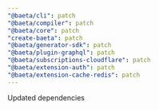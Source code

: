 ```yaml
---
"@baeta/cli": patch
"@baeta/compiler": patch
"@baeta/core": patch
"create-baeta": patch
"@baeta/generator-sdk": patch
"@baeta/plugin-graphql": patch
"@baeta/subscriptions-cloudflare": patch
"@baeta/extension-auth": patch
"@baeta/extension-cache-redis": patch
---
```


Updated dependencies
